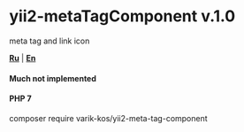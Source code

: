 # yii2-metaTagComponent v.1.0
meta tag and link icon

[**Ru**](docs/ru/document_ru.md) | [**En**](docs/en/document_en.md)

#### Much not implemented

#### **PHP 7**

composer require varik-kos/yii2-meta-tag-component
